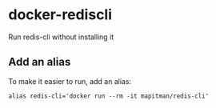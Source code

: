 # docker-rediscli
Run redis-cli without installing it

## Add an alias

To make it easier to run, add an alias:

```
alias redis-cli='docker run --rm -it mapitman/redis-cli'
```
